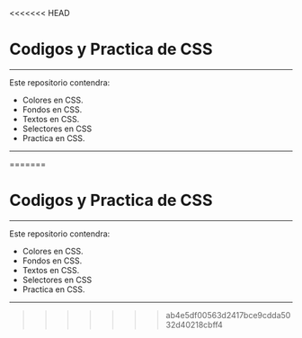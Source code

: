 <<<<<<< HEAD
# Codigos y Practica de CSS
-------------------------------------

Este repositorio contendra:

* Colores en CSS.
* Fondos en CSS.
* Textos en CSS.
* Selectores en CSS
* Practica en CSS.

---------------------------------------
=======
# Codigos y Practica de CSS
-------------------------------------

Este repositorio contendra:

* Colores en CSS.
* Fondos en CSS.
* Textos en CSS.
* Selectores en CSS
* Practica en CSS.

---------------------------------------
>>>>>>> ab4e5df00563d2417bce9cdda5032d40218cbff4
